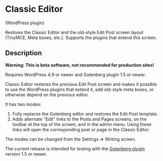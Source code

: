 # Classic Editor
(WordPress plugin)

Restores the Classic Editor and the old-style Edit Post screen layout (TinyMCE, Meta boxes, etc.). Supports the plugins that extend this screen.

## Description

<strong>Warning: This is beta software, not recommended for production sites!</strong>

Requires WordPress 4.9 or newer and Gutenberg plugin 1.5 or newer.

Classic Editor restores the previous Edit Post screen and makes it possible to use the WordPress plugins that extend it, add old-style meta boxes, or otherwise depend on the previous editor.

It has two modes:

1. Fully replaces the Gutenberg editor and restores the Edit Post template.
2. Adds alternate "Edit" links to the Posts and Pages screens, on the toolbar at the top of the screen, and in the admin menu. Using these links will open the corresponding post or page in the Classic Editor.

The modes can be changed from the Settings => Writing screen.

The current release is intended for testing with the <a href="https://wordpress.org/plugins/gutenberg/">Gutenberg plugin</a> version 1.5 or newer.
